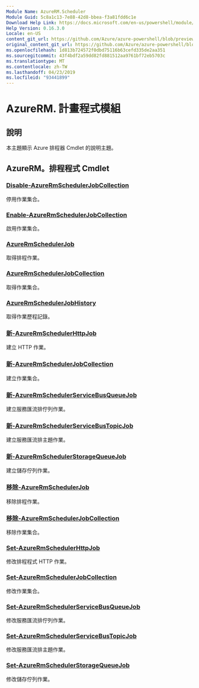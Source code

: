 ```yaml
---
Module Name: AzureRM.Scheduler
Module Guid: 5c8a1c13-7e88-42d8-bbea-f3a81fdd6c1e
Download Help Link: https://docs.microsoft.com/en-us/powershell/module/azurerm.scheduler
Help Version: 0.16.3.0
Locale: en-US
content_git_url: https://github.com/Azure/azure-powershell/blob/preview/src/ResourceManager/Scheduler/Commands.Scheduler/help/AzureRM.Scheduler.md
original_content_git_url: https://github.com/Azure/azure-powershell/blob/preview/src/ResourceManager/Scheduler/Commands.Scheduler/help/AzureRM.Scheduler.md
ms.openlocfilehash: 1d813b724572f0dbd75116b63cefd335de2aa351
ms.sourcegitcommit: 43f4bdf2a59dd82fd881512aa9761bf72eb5703c
ms.translationtype: MT
ms.contentlocale: zh-TW
ms.lasthandoff: 04/23/2019
ms.locfileid: "93441899"
---
```

# AzureRM. 計畫程式模組
## 說明
本主題顯示 Azure 排程器 Cmdlet 的說明主題。

## AzureRM。排程程式 Cmdlet
### [Disable-AzureRmSchedulerJobCollection](Disable-AzureRmSchedulerJobCollection.md)
停用作業集合。

### [Enable-AzureRmSchedulerJobCollection](Enable-AzureRmSchedulerJobCollection.md)
啟用作業集合。

### [AzureRmSchedulerJob](Get-AzureRmSchedulerJob.md)
取得排程作業。

### [AzureRmSchedulerJobCollection](Get-AzureRmSchedulerJobCollection.md)
取得作業集合。

### [AzureRmSchedulerJobHistory](Get-AzureRmSchedulerJobHistory.md)
取得作業歷程記錄。

### [新-AzureRmSchedulerHttpJob](New-AzureRmSchedulerHttpJob.md)
建立 HTTP 作業。

### [新-AzureRmSchedulerJobCollection](New-AzureRmSchedulerJobCollection.md)
建立作業集合。

### [新-AzureRmSchedulerServiceBusQueueJob](New-AzureRmSchedulerServiceBusQueueJob.md)
建立服務匯流排佇列作業。

### [新-AzureRmSchedulerServiceBusTopicJob](New-AzureRmSchedulerServiceBusTopicJob.md)
建立服務匯流排主題作業。

### [新-AzureRmSchedulerStorageQueueJob](New-AzureRmSchedulerStorageQueueJob.md)
建立儲存佇列作業。

### [移除-AzureRmSchedulerJob](Remove-AzureRmSchedulerJob.md)
移除排程作業。

### [移除-AzureRmSchedulerJobCollection](Remove-AzureRmSchedulerJobCollection.md)
移除作業集合。

### [Set-AzureRmSchedulerHttpJob](Set-AzureRmSchedulerHttpJob.md)
修改排程程式 HTTP 作業。

### [Set-AzureRmSchedulerJobCollection](Set-AzureRmSchedulerJobCollection.md)
修改作業集合。

### [Set-AzureRmSchedulerServiceBusQueueJob](Set-AzureRmSchedulerServiceBusQueueJob.md)
修改服務匯流排佇列作業。

### [Set-AzureRmSchedulerServiceBusTopicJob](Set-AzureRmSchedulerServiceBusTopicJob.md)
修改服務匯流排主題作業。

### [Set-AzureRmSchedulerStorageQueueJob](Set-AzureRmSchedulerStorageQueueJob.md)
修改儲存佇列作業。

